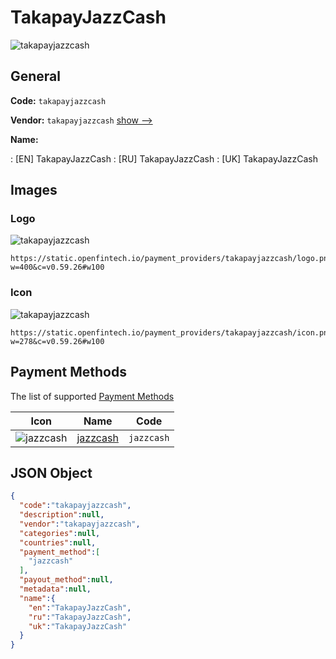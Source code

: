 
# TakapayJazzCash 
![takapayjazzcash](https://static.openfintech.io/payment_providers/takapayjazzcash/logo.png?w=400&c=v0.59.26#w100)  

## General 
 
**Code:** `takapayjazzcash` 
 
**Vendor:** `takapayjazzcash` [show -->](/vendors/takapayjazzcash/) 
 
**Name:** 
 
:	[EN] TakapayJazzCash 
:	[RU] TakapayJazzCash 
:	[UK] TakapayJazzCash 
 

## Images 

### Logo 
 
![takapayjazzcash](https://static.openfintech.io/payment_providers/takapayjazzcash/logo.png?w=400&c=v0.59.26#w100)  

```
https://static.openfintech.io/payment_providers/takapayjazzcash/logo.png?w=400&c=v0.59.26#w100
```  

### Icon 
 
![takapayjazzcash](https://static.openfintech.io/payment_providers/takapayjazzcash/icon.png?w=278&c=v0.59.26#w100)  

```
https://static.openfintech.io/payment_providers/takapayjazzcash/icon.png?w=278&c=v0.59.26#w100
```  

## Payment Methods 
 
The list of supported [Payment Methods](/payment-methods/) 

|Icon|Name|Code| 
|:---:|:---:|:---:| 
|![jazzcash](https://static.openfintech.io/payment_methods/jazzcash/icon.svg?w=278&c=v0.59.26#w100) |[jazzcash](/payment-methods/jazzcash/)|`jazzcash`| 
 

## JSON Object 

```json
{
  "code":"takapayjazzcash",
  "description":null,
  "vendor":"takapayjazzcash",
  "categories":null,
  "countries":null,
  "payment_method":[
    "jazzcash"
  ],
  "payout_method":null,
  "metadata":null,
  "name":{
    "en":"TakapayJazzCash",
    "ru":"TakapayJazzCash",
    "uk":"TakapayJazzCash"
  }
}
```  
